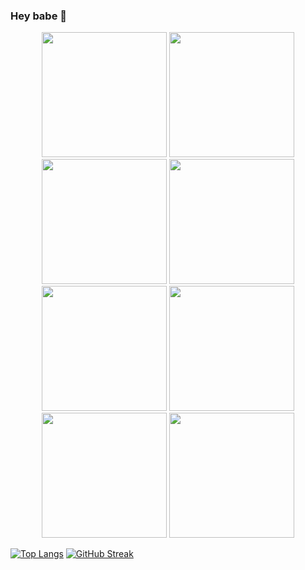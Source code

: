 ### Hey babe 👋

<!--
**Ladya2003/Ladya2003** is a ✨ _special_ ✨ repository because its `README.md` (this file) appears on your GitHub profile.

Here are some ideas to get you started:

- 🔭 I’m currently working on ...
- 🌱 I’m currently learning ...
- 👯 I’m looking to collaborate on ...
- 🤔 I’m looking for help with ...
- 💬 Ask me about ...
- 📫 How to reach me: ...
- 😄 Pronouns: ...
- ⚡ Fun fact: ...
-->
<div id="header" align="center">
  <img src="https://media.giphy.com/media/5n067EUZwH8cvtRfGz/giphy.gif" width="200"/>
  <img src="https://media.giphy.com/media/5n067EUZwH8cvtRfGz/giphy.gif" width="200"/>
  <img src="https://media.giphy.com/media/5n067EUZwH8cvtRfGz/giphy.gif" width="200"/>
  <img src="https://media.giphy.com/media/5n067EUZwH8cvtRfGz/giphy.gif" width="200"/>
  <img src="https://media.giphy.com/media/5n067EUZwH8cvtRfGz/giphy.gif" width="200"/>
  <img src="https://media.giphy.com/media/5n067EUZwH8cvtRfGz/giphy.gif" width="200"/>
  <img src="https://media.giphy.com/media/5n067EUZwH8cvtRfGz/giphy.gif" width="200"/>
  <img src="https://media.giphy.com/media/5n067EUZwH8cvtRfGz/giphy.gif" width="200"/>
</div>

[![Top Langs](https://github-readme-stats.vercel.app/api/top-langs/?username=Ladya2003&theme=tokyonight)](https://github.com/anuraghazra/github-readme-stats)
[![GitHub Streak](https://github-readme-streak-stats.herokuapp.com?user=Ladya2003&theme=tokyonight_duo)](https://git.io/streak-stats)
